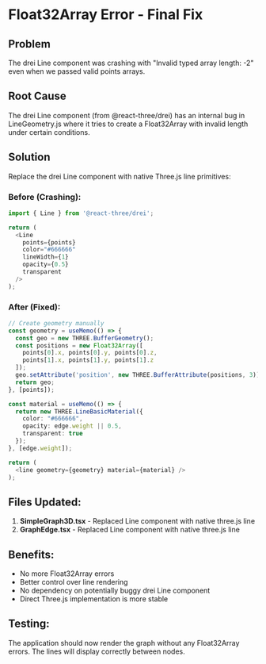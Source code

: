 # Float32Array Error - Final Fix

## Problem
The drei Line component was crashing with "Invalid typed array length: -2" even when we passed valid points arrays.

## Root Cause
The drei Line component (from @react-three/drei) has an internal bug in LineGeometry.js where it tries to create a Float32Array with invalid length under certain conditions.

## Solution
Replace the drei Line component with native Three.js line primitives:

### Before (Crashing):
```typescript
import { Line } from '@react-three/drei';

return (
  <Line
    points={points}
    color="#666666"
    lineWidth={1}
    opacity={0.5}
    transparent
  />
);
```

### After (Fixed):
```typescript
// Create geometry manually
const geometry = useMemo(() => {
  const geo = new THREE.BufferGeometry();
  const positions = new Float32Array([
    points[0].x, points[0].y, points[0].z,
    points[1].x, points[1].y, points[1].z
  ]);
  geo.setAttribute('position', new THREE.BufferAttribute(positions, 3));
  return geo;
}, [points]);

const material = useMemo(() => {
  return new THREE.LineBasicMaterial({
    color: "#666666",
    opacity: edge.weight || 0.5,
    transparent: true
  });
}, [edge.weight]);

return (
  <line geometry={geometry} material={material} />
);
```

## Files Updated:
1. **SimpleGraph3D.tsx** - Replaced Line component with native three.js line
2. **GraphEdge.tsx** - Replaced Line component with native three.js line

## Benefits:
- No more Float32Array errors
- Better control over line rendering
- No dependency on potentially buggy drei Line component
- Direct Three.js implementation is more stable

## Testing:
The application should now render the graph without any Float32Array errors. The lines will display correctly between nodes.